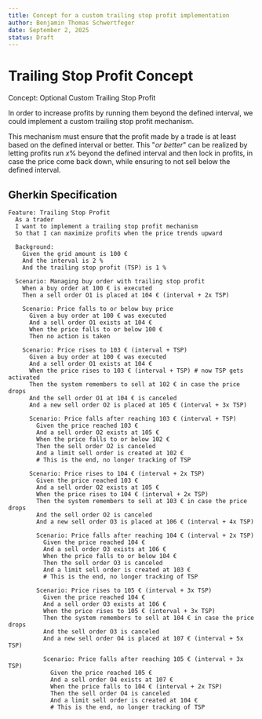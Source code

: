 ```yaml
---
title: Concept for a custom trailing stop profit implementation
author: Benjamin Thomas Schwertfeger
date: September 2, 2025
status: Draft
---
```


# Trailing Stop Profit Concept

Concept: Optional Custom Trailing Stop Profit

In order to increase profits by running them beyond the defined interval, we
could implement a custom trailing stop profit mechanism.

This mechanism must ensure that the profit made by a trade is at least based on
the defined interval or better. This "_or better_" can be realized by letting
profits run $x$% beyond the defined interval and then lock in profits, in case
the price come back down, while ensuring to not sell below the defined interval.

## Gherkin Specification

```gherkin
Feature: Trailing Stop Profit
  As a trader
  I want to implement a trailing stop profit mechanism
  So that I can maximize profits when the price trends upward

  Background:
    Given the grid amount is 100 €
    And the interval is 2 %
    And the trailing stop profit (TSP) is 1 %

  Scenario: Managing buy order with trailing stop profit
    When a buy order at 100 € is executed
    Then a sell order O1 is placed at 104 € (interval + 2x TSP)

    Scenario: Price falls to or below buy price
      Given a buy order at 100 € was executed
      And a sell order O1 exists at 104 €
      When the price falls to or below 100 €
      Then no action is taken

    Scenario: Price rises to 103 € (interval + TSP)
      Given a buy order at 100 € was executed
      And a sell order O1 exists at 104 €
      When the price rises to 103 € (interval + TSP) # now TSP gets activated
      Then the system remembers to sell at 102 € in case the price drops
      And the sell order O1 at 104 € is canceled
      And a new sell order O2 is placed at 105 € (interval + 3x TSP)

      Scenario: Price falls after reaching 103 € (interval + TSP)
        Given the price reached 103 €
        And a sell order O2 exists at 105 €
        When the price falls to or below 102 €
        Then the sell order O2 is canceled
        And a limit sell order is created at 102 €
        # This is the end, no longer tracking of TSP

      Scenario: Price rises to 104 € (interval + 2x TSP)
        Given the price reached 103 €
        And a sell order O2 exists at 105 €
        When the price rises to 104 € (interval + 2x TSP)
        Then the system remembers to sell at 103 € in case the price drops
        And the sell order O2 is canceled
        And a new sell order O3 is placed at 106 € (interval + 4x TSP)

        Scenario: Price falls after reaching 104 € (interval + 2x TSP)
          Given the price reached 104 €
          And a sell order O3 exists at 106 €
          When the price falls to or below 104 €
          Then the sell order O3 is canceled
          And a limit sell order is created at 103 €
          # This is the end, no longer tracking of TSP

        Scenario: Price rises to 105 € (interval + 3x TSP)
          Given the price reached 104 €
          And a sell order O3 exists at 106 €
          When the price rises to 105 € (interval + 3x TSP)
          Then the system remembers to sell at 104 € in case the price drops
          And the sell order O3 is canceled
          And a new sell order O4 is placed at 107 € (interval + 5x TSP)

          Scenario: Price falls after reaching 105 € (interval + 3x TSP)
            Given the price reached 105 €
            And a sell order O4 exists at 107 €
            When the price falls to 104 € (interval + 2x TSP)
            Then the sell order O4 is canceled
            And a limit sell order is created at 104 €
            # This is the end, no longer tracking of TSP
```
